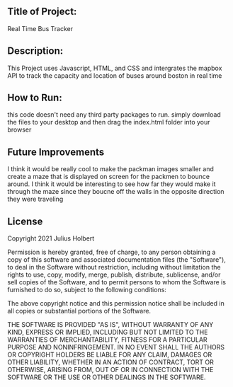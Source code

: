## Title of Project:
Real Time Bus Tracker


## Description:
This Project uses Javascript, HTML, and CSS and intergrates the mapbox API to track the capacity and location of buses around boston in real time 

## How to Run:
this code doesn't need any third party packages to run. simply download the files to your desktop and then drag the index.html folder into your browser

## Future Improvements
I think it would be really cool to make the packman images smaller and create a maze that is displayed on screen for the packmen to bounce around. I think it would be interesting to see how far they would make it through the maze since they boucne off the walls in the opposite direction they were traveling

## License
Copyright 2021 Julius Holbert

Permission is hereby granted, free of charge, to any person obtaining a copy of this software and associated documentation files (the "Software"), to deal in the Software without restriction, including without limitation the rights to use, copy, modify, merge, publish, distribute, sublicense, and/or sell copies of the Software, and to permit persons to whom the Software is furnished to do so, subject to the following conditions:

The above copyright notice and this permission notice shall be included in all copies or substantial portions of the Software.

THE SOFTWARE IS PROVIDED "AS IS", WITHOUT WARRANTY OF ANY KIND, EXPRESS OR IMPLIED, INCLUDING BUT NOT LIMITED TO THE WARRANTIES OF MERCHANTABILITY, FITNESS FOR A PARTICULAR PURPOSE AND NONINFRINGEMENT. IN NO EVENT SHALL THE AUTHORS OR COPYRIGHT HOLDERS BE LIABLE FOR ANY CLAIM, DAMAGES OR OTHER LIABILITY, WHETHER IN AN ACTION OF CONTRACT, TORT OR OTHERWISE, ARISING FROM, OUT OF OR IN CONNECTION WITH THE SOFTWARE OR THE USE OR OTHER DEALINGS IN THE SOFTWARE.

